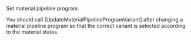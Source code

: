 Set material pipeline program.

You should call [UpdateMaterialPipelineProgramVariant] after changing a material pipeline program so that the correct variant is selected according to the material states.